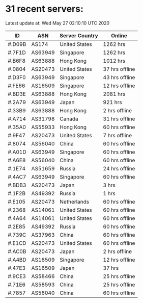 # 31 recent servers:

Latest update at: Wed May 27 02:10:10 UTC 2020

| ID | ASN | Server Country | Online |
| -- | --- | -------------- | ------ |
| #.D09B | AS174 | United States | 1262 hrs |
| #.7F1D | AS63949 | Singapore | 1262 hrs |
| #.B6F8 | AS63888 | Hong Kong | 1012 hrs |
| #.0804 | AS20473 | United States | 37 hrs offline |
| #.D3F0 | AS63949 | Singapore | 43 hrs offline |
| #.FE66 | AS16509 | Singapore | 12 hrs offline |
| #.BD3E | AS63888 | Hong Kong | 2081 hrs |
| #.2A79 | AS63949 | Japan | 921 hrs |
| #.33B9 | AS63888 | Hong Kong | 2 hrs offline |
| #.A714 | AS31798 | Canada | 31 hrs offline |
| #.35A0 | AS55933 | Hong Kong | 60 hrs offline |
| #.9F47 | AS20473 | United States | 7 hrs offline |
| #.8074 | AS56040 | China | 60 hrs offline |
| #.A01D | AS63949 | Singapore | 60 hrs offline |
| #.A6E8 | AS56040 | China | 60 hrs offline |
| #.1E74 | AS51659 | Russia | 24 hrs offline |
| #.4AC7 | AS63949 | Singapore | 60 hrs offline |
| #.BDB3 | AS20473 | Japan | 3 hrs |
| #.1F2B | AS49392 | Russia | 1 hrs |
| #.E105 | AS20473 | Netherlands | 60 hrs offline |
| #.2368 | AS14061 | United States | 60 hrs offline |
| #.4A64 | AS14061 | United States | 60 hrs offline |
| #.2E85 | AS49392 | Russia | 60 hrs offline |
| #.739C | AS37963 | China | 60 hrs offline |
| #.E1CD | AS20473 | United States | 60 hrs offline |
| #.AC0B | AS20473 | Japan | 2 hrs offline |
| #.A4BD | AS16509 | Singapore | 12 hrs offline |
| #.47E3 | AS16509 | Japan | 37 hrs |
| #.9CE3 | AS58466 | China | 25 hrs offline |
| #.71E6 | AS58593 | China | 25 hrs offline |
| #.7857 | AS56040 | China | 60 hrs offline |

